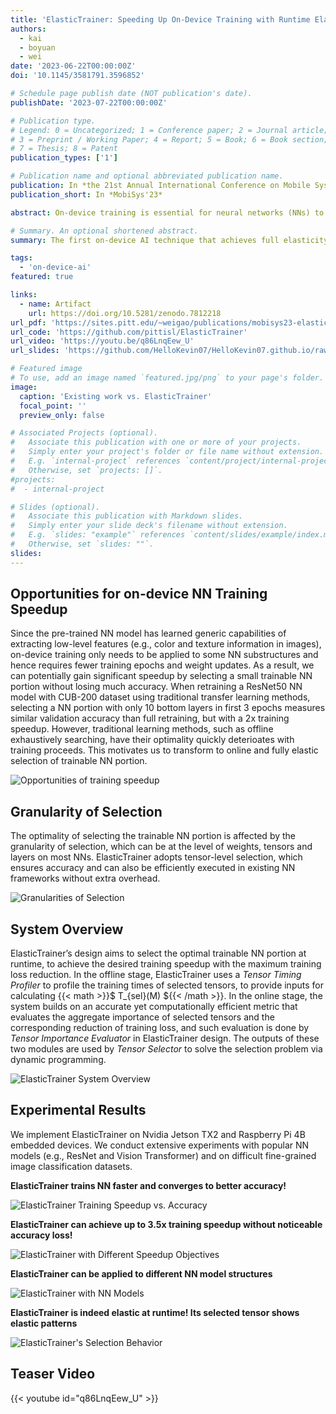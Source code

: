 ```yaml
---
title: 'ElasticTrainer: Speeding Up On-Device Training with Runtime Elastic Tensor Selection'
authors:
  - kai
  - boyuan
  - wei
date: '2023-06-22T00:00:00Z'
doi: '10.1145/3581791.3596852'

# Schedule page publish date (NOT publication's date).
publishDate: '2023-07-22T00:00:00Z'

# Publication type.
# Legend: 0 = Uncategorized; 1 = Conference paper; 2 = Journal article;
# 3 = Preprint / Working Paper; 4 = Report; 5 = Book; 6 = Book section;
# 7 = Thesis; 8 = Patent
publication_types: ['1']

# Publication name and optional abbreviated publication name.
publication: In *the 21st Annual International Conference on Mobile Systems, Applications and Services (MobiSys'23)*
publication_short: In *MobiSys'23*

abstract: On-device training is essential for neural networks (NNs) to continuously adapt to new online data, but can be time-consuming due to the device's limited computing power. To speed up on-device training, existing schemes select trainable NN portion offline or conduct unrecoverable selection at runtime, but the evolution of trainable NN portion is constrained and cannot adapt to the current need for training. Instead, runtime adaptation of on-device training should be fully elastic, i.e., every NN substructure can be freely removed from or added to the trainable NN portion at any time in training. In this paper, we present _ElasticTrainer_, a new technique that enforces such elasticity to achieve the required training speedup with the minimum NN accuracy loss. Experiment results show that ElasticTrainer achieves up to 3.5× more training speedup in wall-clock time and reduces energy consumption by 2×-3× more compared to the existing schemes, without noticeable accuracy loss.

# Summary. An optional shortened abstract.
summary: The first on-device AI technique that achieves full elasticity of on-device training on resource-constrained mobile and embedded devices. By leveraging the principle of eXplainable AI (XAI) and evaluating the importance of different tensors in training, we allow fully flexible adaptation of the trainable neural network portion at runtime, according to the current training needs and online data patterns, to minimize the training cost without accuracy loss.

tags:
  - 'on-device-ai'
featured: true

links:
  - name: Artifact
    url: https://doi.org/10.5281/zenodo.7812218
url_pdf: 'https://sites.pitt.edu/~weigao/publications/mobisys23-elastictrainer.pdf'
url_code: 'https://github.com/pittisl/ElasticTrainer'
url_video: 'https://youtu.be/q86LnqEew_U'
url_slides: 'https://github.com/HelloKevin07/HelloKevin07.github.io/raw/master/files/ElasticTrainer-slides.pptx'

# Featured image
# To use, add an image named `featured.jpg/png` to your page's folder.
image:
  caption: 'Existing work vs. ElasticTrainer'
  focal_point: ''
  preview_only: false

# Associated Projects (optional).
#   Associate this publication with one or more of your projects.
#   Simply enter your project's folder or file name without extension.
#   E.g. `internal-project` references `content/project/internal-project/index.md`.
#   Otherwise, set `projects: []`.
#projects:
#  - internal-project

# Slides (optional).
#   Associate this publication with Markdown slides.
#   Simply enter your slide deck's filename without extension.
#   E.g. `slides: "example"` references `content/slides/example/index.md`.
#   Otherwise, set `slides: ""`.
slides:
---
```


## Opportunities for on-device NN Training Speedup

Since the pre-trained NN model has learned generic capabilities of
extracting low-level features (e.g., color and texture information in
images), on-device training only needs to be applied to some
NN substructures and hence requires fewer training epochs and
weight updates.
As a result, we can potentially gain significant speedup by selecting
a small trainable NN portion without losing much accuracy.
When retraining a ResNet50 NN model with CUB-200 dataset using
traditional transfer learning methods, selecting a NN portion with
only 10 bottom layers in first 3 epochs measures similar validation
accuracy than full retraining, but with a 2x training speedup.
However, traditional learning methods, such as offline exhaustively searching,
have their optimality quickly deterioates with training proceeds. This motivates
us to transform to online and fully elastic selection of trainable NN portion.

![Opportunities of training speedup](2023-elastictrainer/elastictrainer-fig2.png)

## Granularity of Selection

The optimality of selecting the trainable NN portion is affected by the granularity
of selection, which can be at the level of weights, tensors and layers on most NNs.
ElasticTrainer adopts tensor-level selection, which ensures accuracy and can also
be efficiently executed in existing NN frameworks without extra overhead.

![Granularities of Selection](2023-elastictrainer/elastictrainer-fig4.png)

## System Overview

ElasticTrainer’s design aims to select the optimal
trainable NN portion at runtime, to achieve the desired training
speedup with the maximum training loss reduction.
In the offline stage, ElasticTrainer uses a *Tensor Timing Profiler* to
profile the training times of selected tensors, to provide inputs for
calculating {{< math >}}$ T_{sel}(M) ${{< /math >}}.
In the online stage, the system builds on an accurate yet computationally efficient metric
that evaluates the aggregate importance of selected tensors and the
corresponding reduction of training loss, and such evaluation is
done by *Tensor Importance Evaluator* in ElasticTrainer design. The
outputs of these two modules are used by *Tensor Selector* to solve
the selection problem via dynamic programming.

![ElasticTrainer System Overview](2023-elastictrainer/elastictrainer-system-overview.png)

## Experimental Results
We implement ElasticTrainer on Nvidia Jetson TX2 and Raspberry Pi 4B embedded devices. We conduct extensive experiments with popular NN models (e.g., ResNet and Vision Transformer) and on difficult fine-grained image classification datasets.

**ElasticTrainer trains NN faster and converges to better accuracy!**

![ElasticTrainer Training Speedup vs. Accuracy](2023-elastictrainer/elastictrainer-speedup-vs-accuracy.PNG)

**ElasticTrainer can achieve up to 3.5x training speedup without noticeable accuracy loss!**

![ElasticTrainer with Different Speedup Objectives](2023-elastictrainer/elastictrainer-objective.PNG)

**ElasticTrainer can be applied to different NN model structures**

![ElasticTrainer with NN Models](2023-elastictrainer/elastictrainer-models.PNG)

**ElasticTrainer is indeed elastic at runtime! Its selected tensor shows elastic patterns**

![ElasticTrainer's Selection Behavior](2023-elastictrainer/elastictrainer-behavior.PNG)

## Teaser Video

{{< youtube id="q86LnqEew_U" >}}
